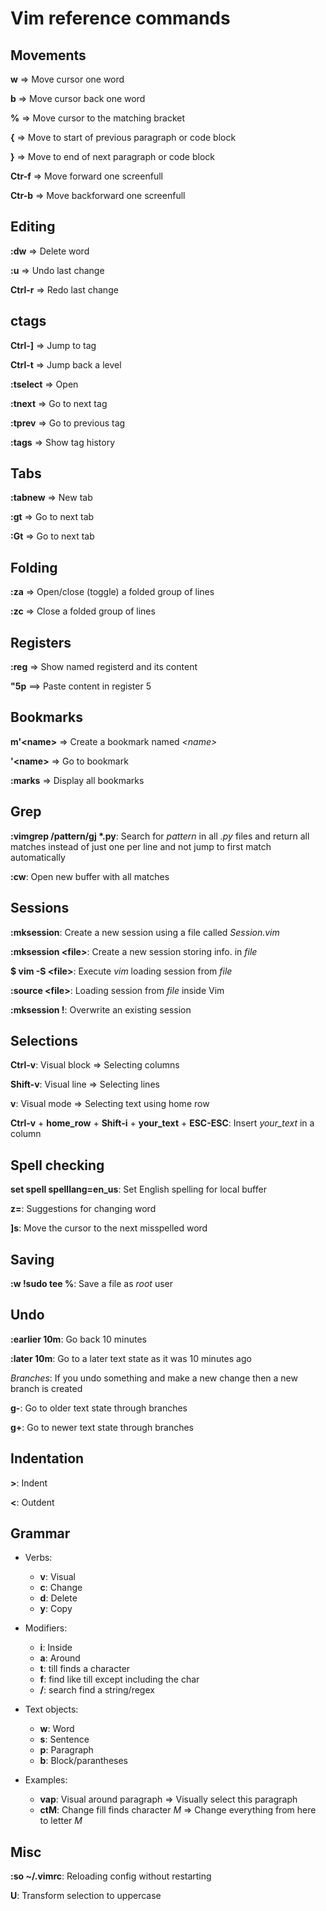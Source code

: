 Vim reference commands
=======================

Movements
---------
**w** => Move cursor one word

**b** => Move cursor back one word

**%** => Move cursor to the matching bracket

**{** => Move to start of previous paragraph or code block

**}** => Move to end of next paragraph or code block

**Ctr-f** => Move forward one screenfull

**Ctr-b** => Move backforward one screenfull


Editing
--------

**:dw** => Delete word

**:u** => Undo last change

**Ctrl-r** => Redo last change


ctags
-----

**Ctrl-]** => Jump to tag

**Ctrl-t** => Jump back a level

**:tselect** => Open

**:tnext** => Go to next tag

**:tprev** => Go to previous tag

**:tags** => Show tag history


Tabs
----

**:tabnew** => New tab

**:gt** => Go to next tab

**:Gt** => Go to next tab


Folding
-------

**:za** => Open/close (toggle) a folded group of lines

**:zc** => Close a folded group of lines


Registers
---------

**:reg** => Show named registerd and its content

**"5p** ==> Paste content in register 5


Bookmarks
---------

**m'\<name\>** => Create a bookmark named *\<name\>*

**'\<name\>** => Go to *<name>* bookmark

**:marks** => Display all bookmarks

Grep
----

**:vimgrep /pattern/gj \*.py**: Search for *pattern* in all *.py* files and return all matches instead of just one per line and not jump to first match automatically

**:cw**: Open new buffer with all matches

Sessions
---------

**:mksession**: Create a new session using a file called *Session.vim*

**:mksession \<file\>**: Create a new session storing info. in *file*

**$ vim -S \<file\>**: Execute *vim* loading session from *file*

**:source \<file\>**: Loading session from *file* inside Vim

**:mksession !**: Overwrite an existing session

Selections
-----------

**Ctrl-v**: Visual block => Selecting columns

**Shift-v**: Visual line => Selecting lines

**v**: Visual mode => Selecting text using home row

**Ctrl-v** + **home_row** + **Shift-i** + **your_text** + **ESC-ESC**: Insert *your_text* in a column

Spell checking
--------------

**set spell spelllang=en_us**: Set English spelling for local buffer

**z=**: Suggestions for changing word

**]s**: Move the cursor to the next misspelled word

Saving
------

**:w !sudo tee %**: Save a file as *root* user

Undo
----

**:earlier 10m**: Go back 10 minutes

**:later 10m**: Go to a later text state as it was 10 minutes ago

*Branches*: If you undo something and make a new change then a new branch is
created

**g-**: Go to older text state through branches

**g+**: Go to newer text state through branches

Indentation
------------

**>**: Indent

**<**: Outdent

Grammar
-------

* Verbs:
    * **v**: Visual
    * **c**: Change
    * **d**: Delete
    * **y**: Copy

* Modifiers:
    * **i**: Inside
    * **a**: Around
    * **t**: till finds a character
    * **f**: find like till except including the char
    * **/**: search find a string/regex

* Text objects:
    * **w**: Word
    * **s**: Sentence
    * **p**: Paragraph
    * **b**: Block/parantheses

* Examples:
    * **vap**: Visual around paragraph => Visually select this paragraph
    * **ctM**: Change fill finds character *M* => Change everything from here to letter *M*


Misc
-----

**:so ~/.vimrc**: Reloading config without restarting

**U**: Transform selection to uppercase

